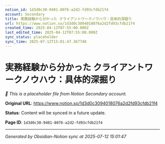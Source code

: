 ```yaml
---
notion_id: 1d3d0c30-9401-8076-a2d2-fd93cfdb21f4
account: Secondary
title: 実務経験から分かった クライアントワークノウハウ：具体的深掘り
url: https://www.notion.so/1d3d0c3094018076a2d2fd93cfdb21f4
created_time: 2025-04-12T07:55:00.000Z
last_edited_time: 2025-04-12T07:55:00.000Z
sync_status: placeholder
sync_time: 2025-07-12T15:01:47.367748
---
```


# 実務経験から分かった クライアントワークノウハウ：具体的深掘り

*🔄 This is a placeholder file from Notion Secondary account.*

**Original URL**: https://www.notion.so/1d3d0c3094018076a2d2fd93cfdb21f4

**Status**: Content will be synced in a future update.

**Page ID**: `1d3d0c30-9401-8076-a2d2-fd93cfdb21f4`

---

*Generated by Obsidian-Notion sync at 2025-07-12 15:01:47*
